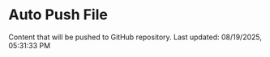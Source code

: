 # Auto Push File

Content that will be pushed to GitHub repository.
Last updated: 08/19/2025, 05:31:33 PM